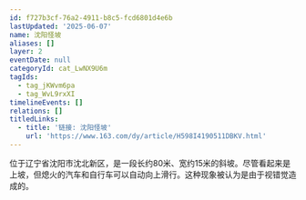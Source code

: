 ```yaml
---
id: f727b3cf-76a2-4911-b8c5-fcd6801d4e6b
lastUpdated: '2025-06-07'
name: 沈阳怪坡
aliases: []
layer: 2
eventDate: null
categoryId: cat_LwNX9U6m
tagIds:
  - tag_jKWvm6pa
  - tag_WvL9rxXI
timelineEvents: []
relations: []
titledLinks:
  - title: '链接: 沈阳怪坡'
    url: 'https://www.163.com/dy/article/H598I4190511DBKV.html'
---
```

位于辽宁省沈阳市沈北新区，是一段长约80米、宽约15米的斜坡。尽管看起来是上坡，但熄火的汽车和自行车可以自动向上滑行。这种现象被认为是由于视错觉造成的。
